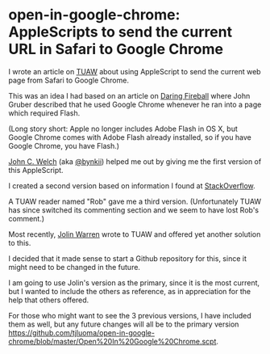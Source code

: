 open-in-google-chrome: AppleScripts to send the current URL in Safari to Google Chrome
=====================

I wrote an article on [TUAW] about using AppleScript to send the current web page from Safari to Google Chrome.

This was an idea I had based on an article on [Daring Fireball] where John Gruber described that he used Google Chrome whenever he ran into a page which required Flash. 

(Long story short: Apple no longer includes Adobe Flash in OS X, but Google Chrome comes with Adobe Flash already installed, so if you have Google Chrome, you have Flash.)

[John C. Welch] (aka [@bynkii]) helped me out by giving me the first version of this AppleScript.

I created a second version based on information I found at [StackOverflow].

A TUAW reader named "Rob" gave me a third version. (Unfortunately TUAW has since switched its commenting section and we seem to have lost Rob's comment.)

Most recently, [Jolin Warren] wrote to TUAW and offered yet another solution to this.

I decided that it made sense to start a Github repository for this, since it might need to be changed in the future.

I am going to use Jolin's version as the primary, since it is the most current, but I wanted to include the others as reference, as in appreciation for the help that others offered.

For those who might want to see the 3 previous versions, I have included them as well, but any future changes will all be to the primary version <https://github.com/tjluoma/open-in-google-chrome/blob/master/Open%20In%20Google%20Chrome.scpt>.

<!--
		Reference Links
-->
[Daring Fireball]: http://daringfireball.net/2010/11/flash_free_and_cheating_with_google_chrome

[TUAW]: http://www.tuaw.com/2011/03/14/use-applescript-to-open-current-safari-url-in-google-chrome/

[John C. Welch]: http://www.bynkii.com/

[@bynkii]: http://twitter.com/bynkii

[Jolin Warren]: oakandapple.org

[StackOverflow]: http://stackoverflow.com/questions/4915047/applescript-to-open-current-firefox-4-tab-in-google-chrome

